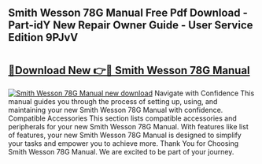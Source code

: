## Smith Wesson 78G Manual Free Pdf Download - Part-idY New Repair Owner Guide - User Service Edition 9PJvV

# <h2><a href="http://bc57959.oget.top/?id=Smith+Wesson+78G+Manual">🔗Download New 👉🔴 Smith Wesson 78G Manual</a></h2>

[![Smith Wesson 78G Manual new download](https://i.imgur.com/5g1atiW.png)](http://bc57959.oget.top/?id=Smith+Wesson+78G+Manual)
Navigate with Confidence This manual guides you through the process of setting up, using, and maintaining your new Smith Wesson 78G Manual with confidence. Compatible Accessories This section lists compatible accessories and peripherals for your new Smith Wesson 78G Manual. With features like list of features, your new Smith Wesson 78G Manual is designed to simplify your tasks and empower you to achieve more. Thank You for Choosing Smith Wesson 78G Manual. We are excited to be part of your journey.
